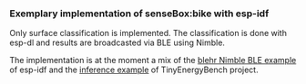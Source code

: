 ### Exemplary implementation of senseBox:bike with esp-idf
Only surface classification is implemented. The classification is done with esp-dl and results are broadcasted via BLE using Nimble.

The implementation is at the moment a mix of the [blehr Nimble BLE example](https://github.com/espressif/esp-idf/tree/master/examples/bluetooth/nimble/blehr) of esp-idf and the [inference example](https://github.com/TinyAIoT/TinyEnergyBench/tree/main/inference/mobilenet) of TinyEnergyBench project.